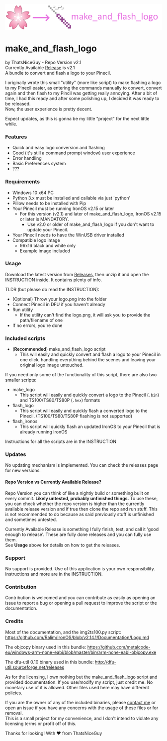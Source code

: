 ![Logo image](logo.png)
# make_and_flash_logo
by ThatsNiceGuy - Repo Version v2.1\
Currently Available [Release](https://github.com/ThatsNiceGuy/make_and_flash_logo/releases) is v2.1\
A bundle to convert and flash a logo to your Pinecil.

I originally wrote this small "utility" (more like script) to make flashing a logo to my Pinecil easier, as entering the commands manually to convert, convert again and then flash to my Pincil was getting really annoying. After a bit of time, I had this ready and after some polishing up, I decided it was ready to be released.\
Now, the user experience is pretty decent.

Expect updates, as this is gonna be my little "project" for the next little while.

### Features
- Quick and easy logo conversion and flashing
- Good (it's still a command prompt window) user experience
- Error handling
- Basic Preferences system
- ???

### Requirements
- Windows 10 x64 PC
- Python 3.x must be installed and callable via just 'python'
- Pillow needs to be installed with Pip
- Your Pinecil must be running IronOS v2.15 or later
  - For this version (v2.1) and later of make_and_flash_logo, IronOS v2.15 or later is MANDATORY.
    - Use v2.0 or older of make_and_flash_logo if you don't want to update your Pinecil.
- Your Pinecil needs to have the WinUSB driver installed
- Compatible logo image
  - 96x16 black and white only
  - Example image included

### Usage
Download the latest version from [Releases](https://github.com/ThatsNiceGuy/make_and_flash_logo/releases), then unzip it and open the INSTRUCTION inside. It contains plenty of info.

TLDR (but please do read the INSTRUCTION):
- (Optional) Throw your logo.png into the folder
- Connect Pinecil in DFU if you haven't already
- Run utility
  - If the utility can't find the logo.png, it will ask you to provide the path/filename of one
- If no errors, you're done

### Included scripts
- (**Recommended**) make_and_flash_logo script
  - This will easily and quickly convert and flash a logo to your Pinecil in one click, handling everything behind the scenes and leaving your original logo image untouched.

If you need only some of the functionality of this script, there are also two smaller scripts:
- make_logo
  - This script will easily and quickly convert a logo to the Pinecil (`.bin`) and TS100/TS80/TS80P (`.hex`) formats
- flash_logo 
  - This script will easily and quickly flash a converted logo to the Pinecil. (TS100/TS80/TS80P flashing is not supported)
- flash_ironos
  - This script will quickly flash an updated IronOS to your Pinecil that is already running IronOS

Instructions for all the scripts are in the INSTRUCTION

### Updates
No updating mechanism is implemented. You can check the releases page for new versions.

#### Repo Version vs Currently Available Release?
Repo Version you can think of like a nightly build or something built on every commit. **Likely untested, probably unfinished things.** To use these, you can check whether the repo version is higher than the currently available release version and if true then clone the repo and run stuff. This is not recommended to do because as said previously stuff is unfinished and sometimes untested.

Currently Available Release is something I fully finish, test, and call it 'good enough to release'. These are fully done releases and you can fully use them.\
See **Usage** above for details on how to get the releases.

### Support
No support is provided. Use of this application is your own responsibility.\
Instructions and more are in the INSTRUCTION.

### Contribution
Contribution is welcomed and you can contribute as easily as opening an issue to report a bug or opening a pull request to improve the script or the documentation.

### Credits
Most of the documentation, and the img2ts100.py script:
https://github.com/Ralim/IronOS/blob/v2.14.1/Documentation/Logo.md

The objcopy binary used in this bundle:
https://github.com/metalcode-eu/windows-arm-none-eabi/blob/master/bin/arm-none-eabi-objcopy.exe

The dfu-util 0.10 binary used in this bundle:
http://dfu-util.sourceforge.net/releases

As for the licensing, I own nothing but the make_and_flash_logo script and provided documentation. If you use/modify my script, just credit me. No monetary use of it is allowed. Other files used here may have different policies.

If you are the owner of any of the included binaries, please [contact me](https://github.com/ThatsNiceGuy/ThatsNiceGuy#contact) or open an issue if you have any concerns with the usage of these files or for removal.\
This is a small project for my convenience, and I don't intend to violate any licensing terms or profit off of this.

Thanks for looking!
With ❤️ from ThatsNiceGuy
